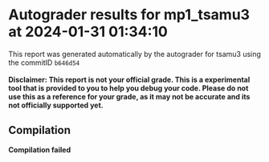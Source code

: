 # Autograder results for mp1_tsamu3 at 2024-01-31 01:34:10
This report was generated automatically by the autograder for tsamu3 using the commitID `b646d54` <br> <br>
**Disclaimer: This report is not your official grade. This is a experimental tool that is provided to you to help you debug your code. 
    Please do not use this as a reference for your grade, as it may not be accurate and its not officially supported yet.**
## Compilation
**Compilation failed**
